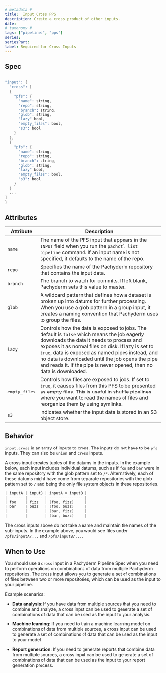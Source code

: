 ```yaml
---
# metadata # 
title:  Input Cross PPS
description: Create a cross product of other inputs. 
date: 
# taxonomy #
tags: ["pipelines", "pps"]
series:
seriesPart:
label: Required for Cross Inputs
---
```


## Spec 

```s

"input": {
  "cross": [
  {
    "pfs": {
      "name": string,
      "repo": string,
      "branch": string,
      "glob": string,
      "lazy" bool,
      "empty_files": bool,
      "s3": bool
    }
  },
  {
    "pfs": {
      "name": string,
      "repo": string,
      "branch": string,
      "glob": string,
      "lazy" bool,
      "empty_files": bool,
      "s3": bool
    }
  }
  ...
]
}

```

## Attributes

|Attribute|Description|
|-|-|
|`name`|The name of the PFS input that appears in the `INPUT` field when you run the `pachctl list pipeline` command. If an input name is not specified, it defaults to the name of the repo.|
|`repo`|Specifies the name of the Pachyderm repository that contains the input data.|
|`branch`| The branch to watch for commits. If left blank, Pachyderm sets this value to master. |
| `glob`| A wildcard pattern that defines how a dataset is broken up into datums for further processing. When you use a glob pattern in a group input, it creates a naming convention that Pachyderm uses to group the files.|
|`lazy`| Controls how the data is exposed to jobs. The default is `false` which means the job eagerly downloads the data it needs to process and exposes it as normal files on disk. If lazy is set to `true`, data is exposed as named pipes instead, and no data is downloaded until the job opens the pipe and reads it. If the pipe is never opened, then no data is downloaded.|
|`empty_files`| Controls how files are exposed to jobs. If set to `true`, it causes files from this PFS to be presented as empty files. This is useful in shuffle pipelines where you want to read the names of files and reorganize them by using symlinks.|
|`s3`| Indicates whether the input data is stored in an S3 object store.|


## Behavior 

`input.cross` is an array of inputs to cross.
The inputs do not have to be `pfs` inputs. They can also be
`union` and `cross` inputs.

A cross input creates tuples of the datums in the inputs. In the example
below, each input includes individual datums, such as if  `foo` and `bar`
were in the same repository with the glob pattern set to `/*`.
Alternatively, each of these datums might have come from separate repositories
with the glob pattern set to `/` and being the only file system objects in these
repositories.

```s
| inputA | inputB | inputA ⨯ inputB |
| ------ | ------ | --------------- |
| foo    | fizz   | (foo, fizz)     |
| bar    | buzz   | (foo, buzz)     |
|        |        | (bar, fizz)     |
|        |        | (bar, buzz)     |
```

The cross inputs above do not take a name and maintain
the names of the sub-inputs.
In the example above, you would see files under `/pfs/inputA/...`
and `/pfs/inputB/...`.

## When to Use

You should use a `cross` input in a Pachyderm Pipeline Spec when you need to perform operations on combinations of data from multiple Pachyderm repositories. The `cross` input allows you to generate a set of combinations of files between two or more repositories, which can be used as the input to your pipeline.

Example scenarios:

- **Data analysis**: If you have data from multiple sources that you need to combine and analyze, a cross input can be used to generate a set of combinations of data that can be used as the input to your analysis.

- **Machine learning**: If you need to train a machine learning model on combinations of data from multiple sources, a cross input can be used to generate a set of combinations of data that can be used as the input to your model.

- **Report generation**: If you need to generate reports that combine data from multiple sources, a cross input can be used to generate a set of combinations of data that can be used as the input to your report generation process.



